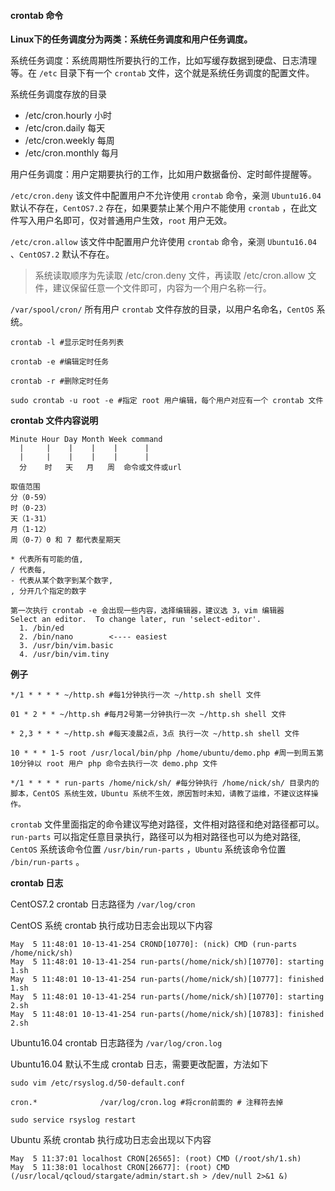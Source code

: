 #### crontab 命令

__Linux下的任务调度分为两类：系统任务调度和用户任务调度。__

系统任务调度：系统周期性所要执行的工作，比如写缓存数据到硬盘、日志清理等。在 `/etc` 目录下有一个 `crontab` 文件，这个就是系统任务调度的配置文件。

系统任务调度存放的目录

- /etc/cron.hourly  小时
- /etc/cron.daily   每天
- /etc/cron.weekly  每周
- /etc/cron.monthly 每月

用户任务调度：用户定期要执行的工作，比如用户数据备份、定时邮件提醒等。

`/etc/cron.deny`     该文件中配置用户不允许使用 `crontab` 命令，亲测 `Ubuntu16.04` 默认不存在，`CentOS7.2` 存在，如果要禁止某个用户不能使用 `crontab` ，在此文件写入用户名即可，仅对普通用户生效，`root` 用户无效。

`/etc/cron.allow`    该文件中配置用户允许使用 `crontab` 命令，亲测 `Ubuntu16.04` 、`CentOS7.2` 默认不存在。

> 系统读取顺序为先读取 /etc/cron.deny 文件，再读取 /etc/cron.allow 文件，建议保留任意一个文件即可，内容为一个用户名称一行。

`/var/spool/cron/`   所有用户 `crontab` 文件存放的目录，以用户名命名，`CentOS` 系统。

```
crontab -l #显示定时任务列表

crontab -e #编辑定时任务

crontab -r #删除定时任务

sudo crontab -u root -e #指定 root 用户编辑，每个用户对应有一个 crontab 文件
```

__crontab 文件内容说明__

```
Minute Hour Day Month Week command
  |     |    |    |    |      |
  |     |    |    |    |      |
  分    时   天   月   周  命令或文件或url

取值范围
分（0-59） 
时（0-23） 
天（1-31） 
月（1-12） 
周（0-7）0 和 7 都代表星期天

* 代表所有可能的值,
/ 代表每,
- 代表从某个数字到某个数字,
, 分开几个指定的数字

第一次执行 crontab -e 会出现一些内容，选择编辑器，建议选 3，vim 编辑器
Select an editor.  To change later, run 'select-editor'.
  1. /bin/ed
  2. /bin/nano        <---- easiest
  3. /usr/bin/vim.basic
  4. /usr/bin/vim.tiny

```

__例子__

```
*/1 * * * * ~/http.sh #每1分钟执行一次 ~/http.sh shell 文件

01 * 2 * * ~/http.sh #每月2号第一分钟执行一次 ~/http.sh shell 文件

* 2,3 * * * ~/http.sh #每天凌晨2点，3点 执行一次 ~/http.sh shell 文件

10 * * * 1-5 root /usr/local/bin/php /home/ubuntu/demo.php #周一到周五第10分钟以 root 用户 php 命令去执行一次 demo.php 文件

*/1 * * * * run-parts /home/nick/sh/ #每分钟执行 /home/nick/sh/ 目录内的脚本，CentOS 系统生效，Ubuntu 系统不生效，原因暂时未知，请教了运维，不建议这样操作。
```
`crontab` 文件里面指定的命令建议写绝对路径，文件相对路径和绝对路径都可以。
`run-parts` 可以指定任意目录执行，路径可以为相对路径也可以为绝对路径, `CentOS` 系统该命令位置 `/usr/bin/run-parts` ，`Ubuntu` 系统该命令位置 `/bin/run-parts` 。

__crontab 日志__


CentOS7.2 crontab 日志路径为 `/var/log/cron`

CentOS 系统 crontab 执行成功日志会出现以下内容

```
May  5 11:48:01 10-13-41-254 CROND[10770]: (nick) CMD (run-parts /home/nick/sh)
May  5 11:48:01 10-13-41-254 run-parts(/home/nick/sh)[10770]: starting 1.sh
May  5 11:48:01 10-13-41-254 run-parts(/home/nick/sh)[10777]: finished 1.sh
May  5 11:48:01 10-13-41-254 run-parts(/home/nick/sh)[10770]: starting 2.sh
May  5 11:48:01 10-13-41-254 run-parts(/home/nick/sh)[10783]: finished 2.sh
```

Ubuntu16.04 crontab 日志路径为 `/var/log/cron.log`

Ubuntu16.04 默认不生成 crontab 日志，需要更改配置，方法如下

```
sudo vim /etc/rsyslog.d/50-default.conf 

cron.*              /var/log/cron.log #将cron前面的 # 注释符去掉

sudo service rsyslog restart
```

Ubuntu 系统 crontab 执行成功日志会出现以下内容

```
May  5 11:37:01 localhost CRON[26565]: (root) CMD (/root/sh/1.sh)
May  5 11:38:01 localhost CRON[26677]: (root) CMD (/usr/local/qcloud/stargate/admin/start.sh > /dev/null 2>&1 &)
```
